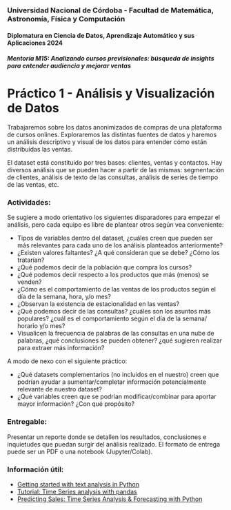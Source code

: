 ### Universidad Nacional de Córdoba - Facultad de Matemática, Astronomía, Física y Computación
#### Diplomatura en Ciencia de Datos, Aprendizaje Automático y sus Aplicaciones 2024
##### Mentoría M15: Analizando cursos previsionales: búsqueda de insights para entender audiencia y mejorar ventas

# Práctico 1 - Análisis y Visualización de Datos

Trabajaremos sobre los datos anonimizados de compras de una plataforma de cursos onlines. Exploraremos las distintas fuentes de datos y haremos un análisis descriptivo y visual de los datos para entender cómo están distribuidas las ventas.

El dataset está constituido por tres bases: clientes, ventas y contactos. Hay diversos análisis que se pueden hacer a partir de las mismas: segmentación de clientes, análisis de texto de las consultas, análisis de series de tiempo de las ventas, etc.

### Actividades:

Se sugiere a modo orientativo los siguientes disparadores para empezar el análisis, pero cada equipo es libre de plantear otros según vea conveniente:

- Tipos de variables dentro del dataset, ¿cuáles creen que pueden ser más relevantes para cada uno de los análisis planteados anteriormente?
- ¿Existen valores faltantes? ¿A qué consideran que se debe? ¿Cómo los tratarían?
- ¿Qué podemos decir de la población que compra los cursos?
- ¿Qué podemos decir respecto a los productos que más (menos) se venden?
- ¿Cómo es el comportamiento de las ventas de los productos según el día de la semana, hora, y/o mes?
- ¿Observan la existencia de estacionalidad en las ventas?
- ¿Qué podemos decir de las consultas? ¿cuáles son los asuntos más populares? ¿cuál es el comportamiento según el día de la semana/ horario y/o mes?
- Visualicen la frecuencia de palabras de las consultas en una nube de palabras, ¿qué conclusiones se pueden obtener? ¿qué sugieren realizar para extraer más información?

A modo de nexo con el siguiente práctico:
- ¿Qué datasets complementarios (no incluidos en el nuestro) creen que podrían ayudar a aumentar/completar información potencialmente relevante de nuestro dataset?
- ¿Qué variables creen que se podrían modificar/combinar para aportar mayor información? ¿Con qué propósito?

### Entregable:
Presentar un reporte donde se detallen los resultados, conclusiones e inquietudes que puedan surgir del análisis realizado. El formato de entrega puede ser un PDF o una notebook (Jupyter/Colab).

### Información útil:
- [Getting started with text analysis in Python](https://towardsdatascience.com/getting-started-with-text-analysis-in-python-ca13590eb4f7)
- [Tutorial:  Time Series analysis with pandas](https://www.dataquest.io/blog/tutorial-time-series-analysis-with-pandas/)
- [Predicting Sales: Time Series Analysis & Forecasting with Python](https://medium.com/analytics-vidhya/predicting-sales-time-series-analysis-forecasting-with-python-b81d3e8ff03f)
